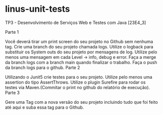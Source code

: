 # linus-unit-tests
TP3 - Desenvolvimento de Serviços Web e Testes com Java [23E4_3]


Parte 1

Você deverá tirar um print screen do seu projeto no Github sem nenhuma tag.
Crie uma branch do seu projeto chamada logs.
Utilize o logback para substituir os System outs do seu projeto por mensagens de log.
Utilize pelo menos uma mensagem em cada Level -> info, debug e error.
Faça a merge da branch logs com a branch main quando finalizar o trabalho.
Faça o push da branch logs para o github.
Parte 2

Utilizando o Junit5 crie testes para o seu projeto. 
Utilize pelo menos uma assertion do tipo AssertThrows.
Utilize o plugin Surefire para rodar os testes via Maven.(Commitar o print no github do relatório de execução).
Parte 3

Gere uma Tag com a nova versão do seu projeto incluindo tudo que foi feito até aqui e suba essa tag para o Github.
